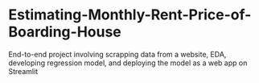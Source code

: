 # Estimating-Monthly-Rent-Price-of-Boarding-House
End-to-end project involving scrapping data from a website, EDA, developing regression model, and deploying the model as a web app on Streamlit
